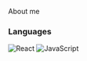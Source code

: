 About me

### Languages 

![React](https://img.shields.io/badge/React?style=plastic)
![JavaScript](https://img.shields.io/badge/-JavaScript-090909?style=for-the-badge&logo=JavaScript&logoColor=E9D54D)


